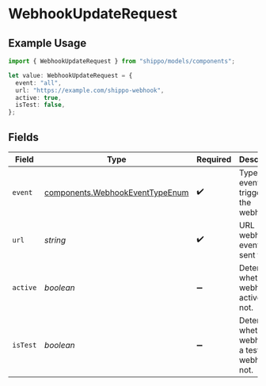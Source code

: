 # WebhookUpdateRequest

## Example Usage

```typescript
import { WebhookUpdateRequest } from "shippo/models/components";

let value: WebhookUpdateRequest = {
  event: "all",
  url: "https://example.com/shippo-webhook",
  active: true,
  isTest: false,
};
```

## Fields

| Field                                                                              | Type                                                                               | Required                                                                           | Description                                                                        | Example                                                                            |
| ---------------------------------------------------------------------------------- | ---------------------------------------------------------------------------------- | ---------------------------------------------------------------------------------- | ---------------------------------------------------------------------------------- | ---------------------------------------------------------------------------------- |
| `event`                                                                            | [components.WebhookEventTypeEnum](../../models/components/webhookeventtypeenum.md) | :heavy_check_mark:                                                                 | Type of event that triggered the webhook.                                          |                                                                                    |
| `url`                                                                              | *string*                                                                           | :heavy_check_mark:                                                                 | URL webhook events are sent to.                                                    | https://example.com/shippo-webhook                                                 |
| `active`                                                                           | *boolean*                                                                          | :heavy_minus_sign:                                                                 | Determines whether the webhook is active or not.                                   | true                                                                               |
| `isTest`                                                                           | *boolean*                                                                          | :heavy_minus_sign:                                                                 | Determines whether the webhook is a test webhook or not.                           | false                                                                              |